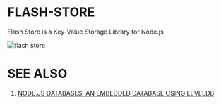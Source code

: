 # FLASH-STORE
Flash Store is a Key-Value Storage Library for Node.js

![flash store](https://zixia.github.io/flash-store/images/flash-store.png)

# SEE ALSO

1. [NODE.JS DATABASES: AN EMBEDDED DATABASE USING LEVELDB](https://blog.yld.io/2016/10/24/node-js-databases-an-embedded-database-using-leveldb)
